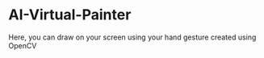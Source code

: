 # AI-Virtual-Painter
Here, you can draw on your screen using your hand gesture created using OpenCV
